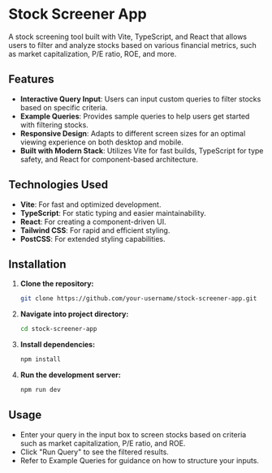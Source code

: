 # Stock Screener App

A stock screening tool built with Vite, TypeScript, and React that allows users to filter and analyze stocks based on various financial metrics, such as market capitalization, P/E ratio, ROE, and more.

## Features

- **Interactive Query Input**: Users can input custom queries to filter stocks based on specific criteria.
- **Example Queries**: Provides sample queries to help users get started with filtering stocks.
- **Responsive Design**: Adapts to different screen sizes for an optimal viewing experience on both desktop and mobile.
- **Built with Modern Stack**: Utilizes Vite for fast builds, TypeScript for type safety, and React for component-based architecture.

## Technologies Used

- **Vite**: For fast and optimized development.
- **TypeScript**: For static typing and easier maintainability.
- **React**: For creating a component-driven UI.
- **Tailwind CSS**: For rapid and efficient styling.
- **PostCSS**: For extended styling capabilities.
  
## Installation

1. **Clone the repository:**

   ```bash
   git clone https://github.com/your-username/stock-screener-app.git

2. **Navigate into project directory:**

    ```bash
    cd stock-screener-app

3. **Install dependencies:**

    ```bash
    npm install

4. **Run the development server:**

    ```bash
    npm run dev

## Usage

- Enter your query in the input box to screen stocks based on criteria such as market capitalization, P/E ratio, and ROE.
- Click "Run Query" to see the filtered results.
- Refer to Example Queries for guidance on how to structure your inputs.
